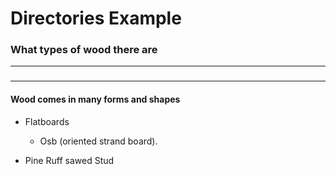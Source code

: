# Directories Example 
### What types of wood there are 

----
### 

----

#### Wood comes in many forms and shapes


* Flatboards 
	* Osb (oriented strand board).

* Pine
	Ruff sawed
	Stud


